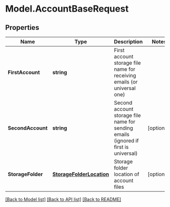 # Model.AccountBaseRequest
## Properties
Name | Type | Description | Notes
------------ | ------------- | ------------- | -------------
**FirstAccount** | **string** | First account storage file name for receiving emails (or universal one)              | 
**SecondAccount** | **string** | Second account storage file name for sending emails (ignored if first is universal)              | [optional] 
**StorageFolder** | [**StorageFolderLocation**](StorageFolderLocation.md) | Storage folder location of account files              | [optional] 



[[Back to Model list]](README.md#documentation-for-models) [[Back to API list]](README.md#documentation-for-api-endpoints) [[Back to README]](README.md)


